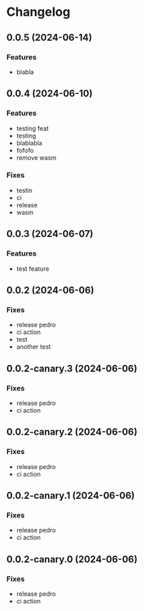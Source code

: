 # Changelog

## 0.0.5 (2024-06-14)

### Features

-   blabla

## 0.0.4 (2024-06-10)

### Features

-   testing feat
-   testing
-   blablabla
-   fofofo
-   remove wasm

### Fixes

-   testin
-   ci
-   release
-   wasm

## 0.0.3 (2024-06-07)

### Features

-   test feature

## 0.0.2 (2024-06-06)

### Fixes

-   release pedro
-   ci action
-   test
-   another test

## 0.0.2-canary.3 (2024-06-06)

### Fixes

-   release pedro
-   ci action

## 0.0.2-canary.2 (2024-06-06)

### Fixes

-   release pedro
-   ci action

## 0.0.2-canary.1 (2024-06-06)

### Fixes

-   release pedro
-   ci action

## 0.0.2-canary.0 (2024-06-06)

### Fixes

-   release pedro
-   ci action
